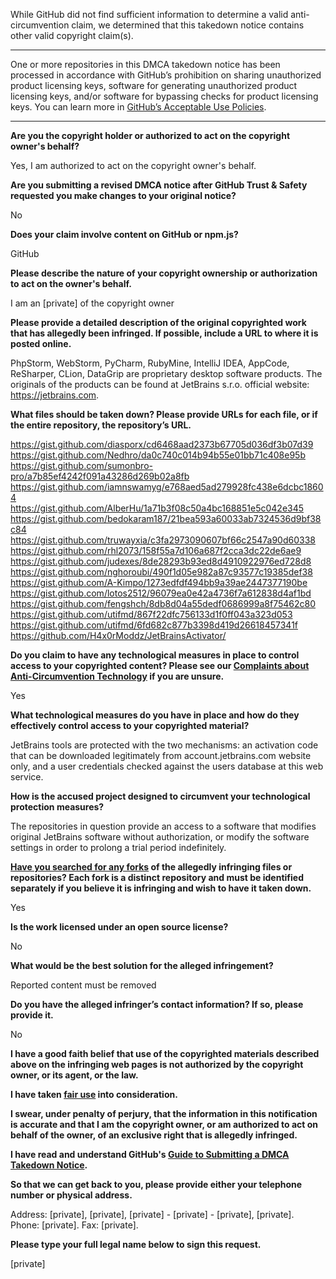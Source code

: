 While GitHub did not find sufficient information to determine a valid anti-circumvention claim, we determined that this takedown notice contains other valid copyright claim(s).

---

One or more repositories in this DMCA takedown notice has been processed in accordance with GitHub’s prohibition on sharing unauthorized product licensing keys, software for generating unauthorized product licensing keys, and/or software for bypassing checks for product licensing keys.
You can learn more in [GitHub’s Acceptable Use Policies](https://docs.github.com/en/github/site-policy/github-acceptable-use-policies).

---

**Are you the copyright holder or authorized to act on the copyright owner's behalf?**

Yes, I am authorized to act on the copyright owner's behalf.

**Are you submitting a revised DMCA notice after GitHub Trust & Safety requested you make changes to your original notice?**

No

**Does your claim involve content on GitHub or npm.js?**

GitHub

**Please describe the nature of your copyright ownership or authorization to act on the owner's behalf.**

I am an [private] of the copyright owner

**Please provide a detailed description of the original copyrighted work that has allegedly been infringed. If possible, include a URL to where it is posted online.**

PhpStorm, WebStorm, PyCharm, RubyMine, IntelliJ IDEA, AppCode, ReSharper, CLion, DataGrip are proprietary desktop software products. The originals of the products can be found at JetBrains s.r.o. official website: https://jetbrains.com.

**What files should be taken down? Please provide URLs for each file, or if the entire repository, the repository’s URL.**

https://gist.github.com/diasporx/cd6468aad2373b67705d036df3b07d39  
https://gist.github.com/Nedhro/da0c740c014b94b55e01bb71c408e95b  
https://gist.github.com/sumonbro-pro/a7b85ef4242f091a43286d269b02a8fb  
https://gist.github.com/iamnswamyg/e768aed5ad279928fc438e6dcbc18604  
https://gist.github.com/AlberHu/1a71b3f08c50a4bc168851e5c042e345  
https://gist.github.com/bedokaram187/21bea593a60033ab7324536d9bf38c84  
https://gist.github.com/truwayxia/c3fa2973090607bf66c2547a90d60338  
https://gist.github.com/rhl2073/158f55a7d106a687f2cca3dc22de6ae9  
https://gist.github.com/judexes/8de28293b93ed8d4910922976ed728d8  
https://gist.github.com/nghoroubi/490f1d05e982a87c93577c19385def38  
https://gist.github.com/A-Kimpo/1273edfdf494bb9a39ae2447377190be  
https://gist.github.com/lotos2512/96079ea0e42a4736f7a612838d4af1bd  
https://gist.github.com/fengshch/8db8d04a55dedf0686999a8f75462c80  
https://gist.github.com/utifmd/867f22dfc756133d1f0ff043a323d053  
https://gist.github.com/utifmd/6fd682c877b3398d419d26618457341f  
https://github.com/H4x0rModdz/JetBrainsActivator/  

**Do you claim to have any technological measures in place to control access to your copyrighted content? Please see our <a href="https://docs.github.com/articles/guide-to-submitting-a-dmca-takedown-notice#complaints-about-anti-circumvention-technology">Complaints about Anti-Circumvention Technology</a> if you are unsure.**

Yes

**What technological measures do you have in place and how do they effectively control access to your copyrighted material?**

JetBrains tools are protected with the two mechanisms: an activation code that can be downloaded legitimately from account.jetbrains.com website only, and a user credentials checked against the users database at this web service.

**How is the accused project designed to circumvent your technological protection measures?**

The repositories in question provide an access to a software that modifies original JetBrains software without authorization, or modify the software settings in order to prolong a trial period indefinitely.

**<a href="https://docs.github.com/articles/dmca-takedown-policy#b-what-about-forks-or-whats-a-fork">Have you searched for any forks</a> of the allegedly infringing files or repositories? Each fork is a distinct repository and must be identified separately if you believe it is infringing and wish to have it taken down.**

Yes

**Is the work licensed under an open source license?**

No

**What would be the best solution for the alleged infringement?**

Reported content must be removed

**Do you have the alleged infringer’s contact information? If so, please provide it.**

No

**I have a good faith belief that use of the copyrighted materials described above on the infringing web pages is not authorized by the copyright owner, or its agent, or the law.**

**I have taken <a href="https://www.lumendatabase.org/topics/22">fair use</a> into consideration.**

**I swear, under penalty of perjury, that the information in this notification is accurate and that I am the copyright owner, or am authorized to act on behalf of the owner, of an exclusive right that is allegedly infringed.**

**I have read and understand GitHub's <a href="https://docs.github.com/articles/guide-to-submitting-a-dmca-takedown-notice/">Guide to Submitting a DMCA Takedown Notice</a>.**

**So that we can get back to you, please provide either your telephone number or physical address.**

Address: [private], [private], [private] - [private] - [private], [private].  
Phone: [private]. Fax: [private].  

**Please type your full legal name below to sign this request.**

[private]
